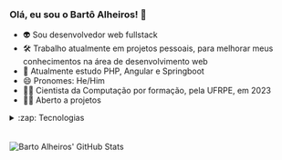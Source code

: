 ### Olá, eu sou o Bartô Alheiros! 👋
- 👽 Sou desenvolvedor web fullstack
- 🛠 Trabalho atualmente em projetos pessoais, para melhorar meus conhecimentos na área de desenvolvimento web
- 🌱 Atualmente estudo PHP, Angular e Springboot
- 😄 Pronomes: He/Him
- 👨‍🎓 Cientista da Computação por formação, pela UFRPE, em 2023
- 🕵️‍♀️ Aberto a projetos

<details>
<summary>:zap: Tecnologias</summary>
<div style="display: inline_block"><br>
  <div style="display: flex; justify-content: center;">
    <img align="center" alt="Barto-Angular" height="30" width="30" src="https://angular.io/assets/images/logos/angular/angular.png">
  </div>
  <div style="display: flex; justify-content: center;">
    <img align="center" alt="Barto-PHP" height="40" width="40" src="./img/php-logo.png">
  </div>
  <div style="display: flex; justify-content: center;">
    <img align="center" alt="Barto-Java" height="42" width="42" style="margin: 0 20 20 20;" src="./img/java-logo.png">
  </div>
  <div style="display: flex; justify-content: center;">
    <img align="center" alt="Barto-Spring" height="60" width="60" style="padding-bottom: 30;" src="./img/spring-logo.svg">
  </div>
</div>
</details>

<br />

<div style="display: inline_block"><br>
  <img align="left" alt="Barto Alheiros' GitHub Stats" src="https://readme-stats-bartoalheiros.vercel.app/api?username=bartoalheiros&show_icons=true&hide_border=false&title_color=ff652f&icon_color=FFE400&bg_color=09131B&text_color=ffffff&border_color=0c1a25" />
<div>
